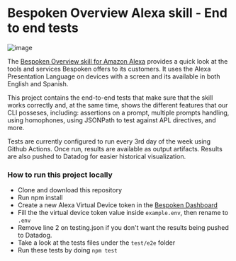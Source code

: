 # Bespoken Overview Alexa skill - End to end tests

![image](https://user-images.githubusercontent.com/6411740/129514336-d8db394e-fffa-4f93-9e8d-0c94e4512bac.png)

The [Bespoken Overview skill for Amazon Alexa](https://www.amazon.com/Bespoken-Overview/dp/B09FLQG7SC) provides a quick look at the tools and services Bespoken offers to its customers. It uses the Alexa Presentation Language on devices with a screen and its available in both English and Spanish.

This project contains the end-to-end tests that make sure that the skill  works correctly and, at the same time, shows the different features that our CLI posseses, including: assertions on a prompt, multiple prompts handling, using homophones, using JSONPath to test against APL directives, and more.

Tests are currently configured to run every 3rd day of the week using Github Actions. Once run, results are available as output artifacts. Results are also pushed to Datadog for easier historical visualization.

### How to run this project locally
- Clone and download this repository
- Run npm install
- Create a new Alexa Virtual Device token in the [Bespoken Dashboard](https://apps.bespoken.io)
- Fill the the virtual device token value inside `example.env`, then rename to `.env`
- Remove line 2 on testing.json if you don't want the results being pushed to Datadog.
- Take a look at the tests files under the `test/e2e` folder
- Run these tests by doing `npm test`

